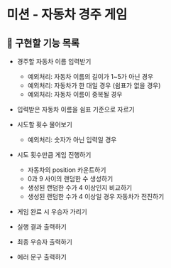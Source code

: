 # 미션 - 자동차 경주 게임

## 🚀 구현할 기능 목록
- 경주할 자동차 이름 입력받기
    - 예외처리: 자동차 이름의 길이가 1~5가 아닌 경우
    - 예외처리: 자동차가 한 대일 경우 (쉼표가 없을 경우)
    - 예외처리: 자동차 이름이 중복될 경우


- 입력받은 자동차 이름을 쉼표 기준으로 자르기

- 시도할 횟수 물어보기
    - 예외처리: 숫자가 아닌 입력일 경우

- 시도 횟수만큼 게임 진행하기
    - 자동차의 position 카운트하기
    - 0과 9 사이의 랜덤한 수 생성하기
    - 생성된 랜덤한 수가 4 이상인지 비교하기
    - 생성된 랜덤한 수가 4 이상일 경우 자동차가 전진하기

- 게임 완료 시 우승자 가리기

- 실행 결과 출력하기

- 최종 우승자 출력하기

- 에러 문구 출력하기